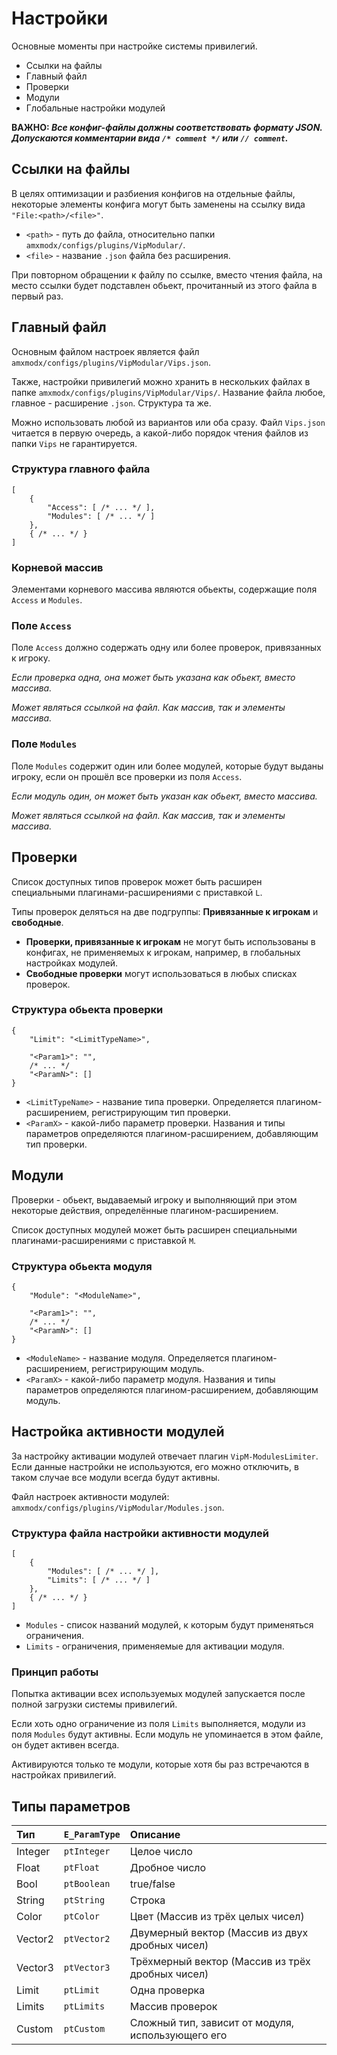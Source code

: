 # Настройки

Основные моменты при настройке системы привилегий.

- Ссылки на файлы
- Главный файл
- Проверки
- Модули
- Глобальные настройки модулей

__ВАЖНО: _Все конфиг-файлы должны соответствовать формату JSON. Допускаются комментарии вида `/* comment */` или `// comment`.___

## Ссылки на файлы

В целях оптимизации и разбиения конфигов на отдельные файлы, некоторые элементы конфига могут быть заменены на ссылку вида `"File:<path>/<file>"`.

- `<path>` - путь до файла, относительно папки `amxmodx/configs/plugins/VipModular/`.
- `<file>` - название `.json` файла без расширения.

При повторном обращении к файлу по ссылке, вместо чтения файла, на место ссылки будет подставлен обьект, прочитанный из этого файла в первый раз.

## Главный файл

Основным файлом настроек является файл `amxmodx/configs/plugins/VipModular/Vips.json`.

Также, настройки привилегий можно хранить в нескольких файлах в папке `amxmodx/configs/plugins/VipModular/Vips/`. Название файла любое, главное - расширение `.json`. Структура та же.

Можно использовать любой из вариантов или оба сразу. Файл `Vips.json` читается в первую очередь, а какой-либо порядок чтения файлов из папки `Vips` не гарантируется.

### Структура главного файла

```jsonc
[
    {
        "Access": [ /* ... */ ],
        "Modules": [ /* ... */ ]
    },
    { /* ... */ }
]
```

### Корневой массив

Элементами корневого массива являются обьекты, содержащие поля `Access` и `Modules`.

### Поле `Access`

Поле `Access` должно содержать одну или более проверок, привязанных к игроку.

_Если проверка одна, она может быть указана как обьект, вместо массива._

_Может являться ссылкой на файл. Как массив, так и элементы массива._

### Поле `Modules`

Поле `Modules` содержит один или более модулей, которые будут выданы игроку, если он прошёл все проверки из поля `Access`.

_Если модуль один, он может быть указан как обьект, вместо массива._

_Может являться ссылкой на файл. Как массив, так и элементы массива._

## Проверки

Список доступных типов проверок может быть расширен специальными плагинами-расширениями с приставкой `L`.

Типы проверок деляться на две подгруппы: __Привязанные к игрокам__ и __свободные__.

- __Проверки, привязанные к игрокам__ не могут быть использованы в конфигах, не применяемых к игрокам, например, в глобальных настройках модулей.
- __Свободные проверки__ могут использоваться в любых списках проверок.

### Структура обьекта проверки

```jsonc
{
    "Limit": "<LimitTypeName>",

    "<Param1>": "",
    /* ... */
    "<ParamN>": []
}
```

- `<LimitTypeName>` - название типа проверки. Определяется плагином-расширением, регистрирующим тип проверки.
- `<ParamX>` - какой-либо параметр проверки. Названия и типы параметров определяются плагином-расширением, добавляющим тип проверки.

## Модули

Проверки - обьект, выдаваемый игроку и выполняющий при этом некоторые действия, определённые плагином-расширением.

Список доступных модулей может быть расширен специальными плагинами-расширениями с приставкой `M`.

### Структура обьекта модуля

```jsonc
{
    "Module": "<ModuleName>",

    "<Param1>": "",
    /* ... */
    "<ParamN>": []
}
```

- `<ModuleName>` - название модуля. Определяется плагином-расширением, регистрирующим модуль.
- `<ParamX>` - какой-либо параметр модуля. Названия и типы параметров определяются плагином-расширением, добавляющим модуль.

## Настройка активности модулей

За настройку активации модулей отвечает плагин `VipM-ModulesLimiter`. Если данные настройки не используются, его можно отключить, в таком случае все модули всегда будут активны.

Файл настроек активности модулей: `amxmodx/configs/plugins/VipModular/Modules.json`.

### Структура файла настройки активности модулей

```jsonc
[
    {
        "Modules": [ /* ... */ ],
        "Limits": [ /* ... */ ]
    },
    { /* ... */ }
]
```

- `Modules` - список названий модулей, к которым будут применяться ограничения.
- `Limits` - ограничения, применяемые для активации модуля.

### Принцип работы

Попытка активации всех используемых модулей запускается после полной загрузки системы привилегий.

Если хоть одно ограничение из поля `Limits` выполняется, модули из поля `Modules` будут активны. Если модуль не упоминается в этом файле, он будет активен всегда.

Активируются только те модули, которые хотя бы раз встречаются в настройках привилегий.

## Типы параметров

|Тип        |`E_ParamType`  |Описание
|:---       |:---           |:---
|Integer    |`ptInteger`    |Целое число
|Float      |`ptFloat`      |Дробное число
|Bool       |`ptBoolean`    |true/false
|String     |`ptString`     |Строка
|Color      |`ptColor`      |Цвет (Массив из трёх целых чисел)
|Vector2    |`ptVector2`    |Двумерный вектор (Массив из двух дробных чисел)
|Vector3    |`ptVector3`    |Трёхмерный вектор (Массив из трёх дробных чисел)
|Limit      |`ptLimit`      |Одна проверка
|Limits     |`ptLimits`     |Массив проверок
|Custom     |`ptCustom`     |Сложный тип, зависит от модуля, использующего его
